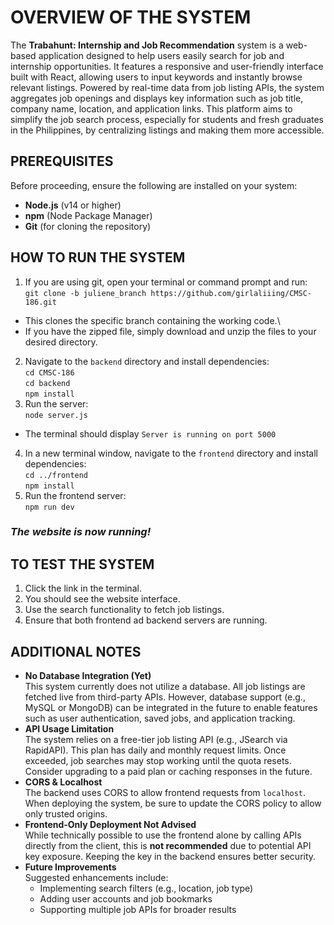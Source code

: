 # OVERVIEW OF THE SYSTEM
The **Trabahunt: Internship and Job Recommendation** system is a web-based application designed to help users easily search for job and internship opportunities. It features a responsive and user-friendly interface built with React, allowing users to input keywords and instantly browse relevant listings. Powered by real-time data from job listing APIs, the system aggregates job openings and displays key information such as job title, company name, location, and application links. This platform aims to simplify the job search process, especially for students and fresh graduates in the Philippines, by centralizing listings and making them more accessible.

## PREREQUISITES
Before proceeding, ensure the following are installed on your system:
- **Node.js** (v14 or higher)
- **npm** (Node Package Manager)
- **Git** (for cloning the repository) 

## HOW TO RUN THE SYSTEM
1. If you are using git, open your terminal or command prompt and run:\
`git clone -b juliene_branch https://github.com/girlaliiing/CMSC-186.git`
+ This clones the specific branch containing the working code.\
+ If you have the zipped file, simply download and unzip the files to your desired directory.

2. Navigate to the `backend` directory and install dependencies:\
`cd CMSC-186`\
`cd backend`\
`npm install`
3. Run the server:\
`node server.js`
+ The terminal should display `Server is running on port 5000`
4. In a new terminal window, navigate to the `frontend` directory and install dependencies:\
`cd ../frontend`\
`npm install`
5. Run the frontend server:\
`npm run dev`

### *The website is now running!*

## TO TEST THE SYSTEM
1. Click the link in the terminal.
2. You should see the website interface.
3. Use the search functionality to fetch job listings.
4. Ensure that both frontend ad backend servers are running.

## ADDITIONAL NOTES
+ **No Database Integration (Yet)**\
This system currently does not utilize a database. All job listings are fetched live from third-party APIs. However, database support (e.g., MySQL or MongoDB) can be integrated in the future to enable features such as user authentication, saved jobs, and application tracking.
+ **API Usage Limitation**\
The system relies on a free-tier job listing API (e.g., JSearch via RapidAPI). This plan has daily and monthly request limits. Once exceeded, job searches may stop working until the quota resets. Consider upgrading to a paid plan or caching responses in the future.
+ **CORS & Localhost**\
The backend uses CORS to allow frontend requests from `localhost`. When deploying the system, be sure to update the CORS policy to allow only trusted origins.
+ **Frontend-Only Deployment Not Advised**\
While technically possible to use the frontend alone by calling APIs directly from the client, this is **not recommended** due to potential API key exposure. Keeping the key in the backend ensures better security.
+ **Future Improvements**\
Suggested enhancements include:
    + Implementing search filters (e.g., location, job type)
    + Adding user accounts and job bookmarks
    + Supporting multiple job APIs for broader results
